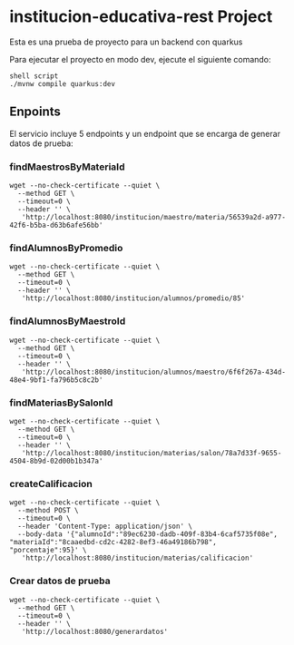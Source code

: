 # institucion-educativa-rest Project

Esta es una prueba de proyecto para un backend con quarkus

Para ejecutar el proyecto en modo dev, ejecute el siguiente comando:

```
shell script
./mvnw compile quarkus:dev
```


## Enpoints

El servicio incluye 5 endpoints y un endpoint que se encarga de generar datos de prueba:

### findMaestrosByMateriaId
```shell script
wget --no-check-certificate --quiet \
  --method GET \
  --timeout=0 \
  --header '' \
   'http://localhost:8080/institucion/maestro/materia/56539a2d-a977-42f6-b5ba-d63b6afe56bb'
```
### findAlumnosByPromedio
```shell script
wget --no-check-certificate --quiet \
  --method GET \
  --timeout=0 \
  --header '' \
   'http://localhost:8080/institucion/alumnos/promedio/85'
```
### findAlumnosByMaestroId
```shell script
wget --no-check-certificate --quiet \
  --method GET \
  --timeout=0 \
  --header '' \
   'http://localhost:8080/institucion/alumnos/maestro/6f6f267a-434d-48e4-9bf1-fa796b5c8c2b'
```
### findMateriasBySalonId
```shell script
wget --no-check-certificate --quiet \
  --method GET \
  --timeout=0 \
  --header '' \
   'http://localhost:8080/institucion/materias/salon/78a7d33f-9655-4504-8b9d-02d00b1b347a'
```
### createCalificacion
```shell script
wget --no-check-certificate --quiet \
  --method POST \
  --timeout=0 \
  --header 'Content-Type: application/json' \
  --body-data '{"alumnoId":"89ec6230-dadb-409f-83b4-6caf5735f08e",
"materiaId":"8caaedbd-cd2c-4282-8ef3-46a49186b798",
"porcentaje":95}' \
   'http://localhost:8080/institucion/materias/calificacion'
```
### Crear datos de prueba

```shell script
wget --no-check-certificate --quiet \
  --method GET \
  --timeout=0 \
  --header '' \
   'http://localhost:8080/generardatos'
```

